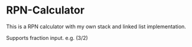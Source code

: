 # RPN-Calculator

This is a RPN calculator with my own stack and linked list implementation.

Supports fraction input. e.g. (3/2)
